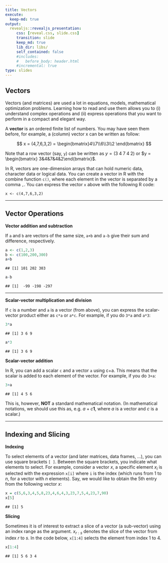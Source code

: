 ```yaml
---
title: Vectors
execute:
  keep-md: true
output:
  revealjs::revealjs_presentation:
     css: [reveal.css, slide.css]
     transition: slide
     keep_md: true
     lib_dir: libs/
     self_contained: false
     #includes: 
     #   before_body: header.html
     #incremental: true
type: slides
---
```




## Vectors

Vectors (and matrices) are used a lot in equations, models, mathematical
optimization problems. Learning how to read and use them allows you to
(i) understand complex operations and (ii) express operations that you
want to perform in a compact and elegant way.

A **vector** is an ordered finite list of numbers. You may have seen
them before, for example, a (column) vector x can be written as follow:

$$ x = (4,7,6,3,2) = \begin{bmatrix}4\\7\\6\\3\\2 \end{bmatrix} $$

Note that a row vector (say, `y`) can be written as
$y = (3\;4\;7\;4\;2)$ or $y = \begin{bmatrix} 3&4&7&4&2\end{bmatrix}$.

In R, vectors are one-dimension arrays that can hold numeric data,
character data or logical data. You can create a vector in R with the
combine function `c()`, where each element in the vector is separated by
a comma `,`. You can express the vector `x` above with the following R
code:

```
x <- c(4,7,6,3,2)
```

---

## Vector Operations

**Vector addition and subtraction** 

If `a` and `b` are vectors of the same size, `a+b` and `a-b` give their sum and difference, respectively.


```r
a <- c(1,2,3)
b <- c(100,200,300)
a+b
```

```
## [1] 101 202 303
```

```r
a-b
```

```
## [1]  -99 -198 -297
```

---

**Scalar-vector multiplication and division** 

If `c` is a number and `a` is a vector (from above), you can express the scalar-vector product either as `c*a` or `a*c`. For example, if you do `3*a` and `a*3`:


```r
3*a
```

```
## [1] 3 6 9
```

```r
a*3
```

```
## [1] 3 6 9
```

**Scalar-vector addition** 

In R, you can add a scalar `c` and a vector `a` using c+a. This means that the scalar is added to each element of the vector. For example, if you do `3+a`:


```r
3+a
```

```
## [1] 4 5 6
```
This is, however, **NOT** a standard mathematical notation. (In mathematical notations, we should use this as, e.g. $a + c \mathbf{1}$, where $a$ is a vector and $c$ is a scalar.)

---

## Indexing and Slicing

**Indexing** 

To select elements of a vector (and later matrices, data frames, ...), you can use square brackets `[ ]`. Between the square brackets, you indicate what elements to select. For example, consider a vector $x$, a specific element $x_i$ is selected with the expression `x[i]` where `i` is the index (which runs from 1 to $n$, for a vector with $n$ elements). Say, we would like to obtain the 5th entry from the following vector $x$:

```r
x = c(5,6,3,4,5,8,23,4,6,4,3,23,7,5,4,23,7,90)
x[5]
```

```
## [1] 5
```


**Slicing** 

Sometimes it is of interest to extract a slice of a vector (a sub-vector) using an index range as the argument. $x_{r:s}$ denotes the slice of the vector from index $r$ to $s$. In the code below, `x[1:4]` selects the element from index 1 to 4.

```r
x[1:4]
```

```
## [1] 5 6 3 4
```
